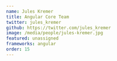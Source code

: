 ```yaml
---
name: Jules Kremer
title: Angular Core Team
twitter: jules_kremer
github: https://twitter.com/jules_kremer
image: /media/people/jules-kremer.jpg
featured: unassigned
frameworks: angular
order: 15
---
```

